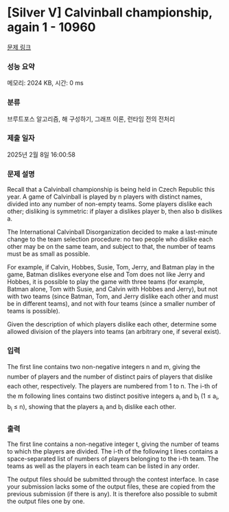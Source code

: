 # [Silver V] Calvinball championship, again 1 - 10960 

[문제 링크](https://www.acmicpc.net/problem/10960) 

### 성능 요약

메모리: 2024 KB, 시간: 0 ms

### 분류

브루트포스 알고리즘, 해 구성하기, 그래프 이론, 런타임 전의 전처리

### 제출 일자

2025년 2월 8일 16:00:58

### 문제 설명

<p>Recall that a Calvinball championship is being held in Czech Republic this year. A game of Calvinball is played by n players with distinct names, divided into any number of non-empty teams. Some players dislike each other; disliking is symmetric: if player a dislikes player b, then also b dislikes a.</p>

<p>The International Calvinball Disorganization decided to make a last-minute change to the team selection procedure: no two people who dislike each other may be on the same team, and subject to that, the number of teams must be as small as possible.</p>

<p>For example, if Calvin, Hobbes, Susie, Tom, Jerry, and Batman play in the game, Batman dislikes everyone else and Tom does not like Jerry and Hobbes, it is possible to play the game with three teams (for example, Batman alone, Tom with Susie, and Calvin with Hobbes and Jerry), but not with two teams (since Batman, Tom, and Jerry dislike each other and must be in different teams), and not with four teams (since a smaller number of teams is possible).</p>

<p>Given the description of which players dislike each other, determine some allowed division of the players into teams (an arbitrary one, if several exist).</p>

### 입력 

 <p><span style="line-height:1.6em">The first line contains two non-negative integers n and m, giving the number of players and the number of distinct pairs of players that dislike each other, respectively. The players are numbered from 1 to n. The i-th of the m following lines contains two distinct positive integers a</span><sub style="line-height:1.6em">i</sub><span style="line-height:1.6em"> and b</span><sub style="line-height:1.6em">i</sub><span style="line-height:1.6em"> (1 ≤ a</span><sub style="line-height:1.6em">i</sub><span style="line-height:1.6em">, b</span><sub style="line-height:1.6em">i</sub><span style="line-height:1.6em"> ≤ n), showing that the players a</span><sub style="line-height:1.6em">i</sub><span style="line-height:1.6em"> and b</span><sub style="line-height:1.6em">i</sub><span style="line-height:1.6em"> dislike each other.</span></p>

### 출력 

 <p>The first line contains a non-negative integer t, giving the number of teams to which the players are divided. The i-th of the following t lines contains a space-separated list of numbers of players belonging to the i-th team. The teams as well as the players in each team can be listed in any order.</p>

<p>The output files should be submitted through the contest interface. In case your submission lacks some of the output files, these are copied from the previous submission (if there is any). It is therefore also possible to submit the output files one by one.</p>

